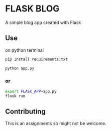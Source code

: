 # FLASK BLOG

A simple blog app created with Flask

## Use

on python terminal
```bash
pip install requirements.txt
```

```bash
python app.py
```
### or
```bash
export FLASK_APP=app.py
flask run
```

## Contributing

This is an assignments so might not be welcome.



